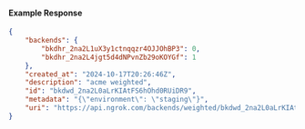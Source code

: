 <!-- Code generated for API Clients. DO NOT EDIT. -->

#### Example Response

```json
{
	"backends": {
		"bkdhr_2na2L1uX3y1ctnqqzr4OJJOhBP3": 0,
		"bkdhr_2na2L4jgt5d4dNPvnZb29oKOYGf": 1
	},
	"created_at": "2024-10-17T20:26:46Z",
	"description": "acme weighted",
	"id": "bkdwd_2na2L0aLrKIAtFS6hOhd0RUiDR9",
	"metadata": "{\"environment\": \"staging\"}",
	"uri": "https://api.ngrok.com/backends/weighted/bkdwd_2na2L0aLrKIAtFS6hOhd0RUiDR9"
}
```
